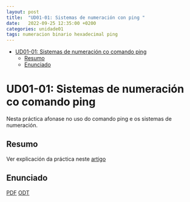```yaml
---
layout: post
title:  "UD01-01: Sistemas de numeración con ping "
date:   2022-09-25 12:35:00 +0200
categories: unidade01
tags: numeracion binario hexadecimal ping 
---
```

- [UD01-01: Sistemas de numeración co comando ping](#ud01-01-sistemas-de-numeración-co-comando-ping)
  - [Resumo](#resumo)
  - [Enunciado](#enunciado)

# UD01-01: Sistemas de numeración co comando ping

Nesta práctica afonase no uso do comando ping e os sistemas de numeración. 
## Resumo 
Ver explicación da práctica neste [artigo](https://www.redeszone.net/2017/11/19/asi-puedes-ping-equipo-ip-octal-hexadecimal-e-incluso-numero-entero/)

## Enunciado 
[PDF]({{site.baseurl}}/unidade01/t01.pdf)
[ODT]({{site.baseurl}}/unidade01/t01.odt)

